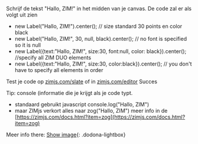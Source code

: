Schrijf de tekst "Hallo, ZIM!" in het midden van je canvas.
De code zal er als volgt uit zien
* new Label("Hallo, ZIM!").center();  // size standard 30 points en color black
* new Label("Hallo, ZIM!", 30, null, black).center(); // no font is specified so it is null
* new Label({text:"Hallo, ZIM!", size:30, font:null, color: black}).center(); //specify all ZIM DUO elements
* new Label({text:"Hallo, ZIM!", size:30, color:black}).center(); // you don't have to specify all elements in order

Test je code op [zimjs.com/slate](zimjs.com/slate) of in [zimjs.com/editor](zimjs.com/editor)
Succes

Tip: console (informatie die je krijgt als je code typt.
* standaard gebruikt javascript console.log("Hallo, ZIM") 
* maar ZIMjs verkort alles naar zog("Hallo, ZIM") meer info in de [https://zimjs.com/docs.html?item=zog](https://zimjs.com/docs.html?item=zog)

Meer info there: 
[Show image](https://i.imgur.com/1f6WRNM.png){: .dodona-lightbox}
